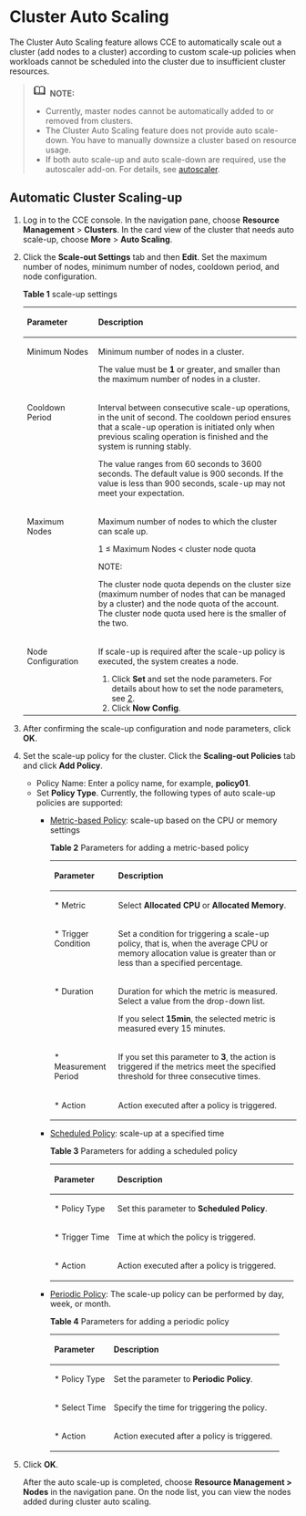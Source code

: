 # Cluster Auto Scaling<a name="cce_01_0157"></a>

The Cluster Auto Scaling feature allows CCE to automatically  scale out  a cluster \(add nodes to a cluster\) according to custom scale-up policies when workloads cannot be scheduled into the cluster due to insufficient cluster resources.

>![](public_sys-resources/icon-note.gif) **NOTE:**   
>-   Currently, master nodes cannot be automatically added to or removed from clusters.  
>-   The Cluster Auto Scaling feature does not provide auto scale-down. You have to manually downsize a cluster based on resource usage.  
>-   If both auto scale-up and auto scale-down are required, use the autoscaler add-on. For details, see  [autoscaler](autoscaler.md).  

## Automatic Cluster Scaling-up<a name="section203712516160"></a>

1.  Log in to the CCE console. In the navigation pane, choose  **Resource Management**  \>  **Clusters**. In the card view of the cluster that needs auto scale-up, choose  **More**  \>  **Auto Scaling**.
2.  Click the  **Scale-out Settings**  tab and then  **Edit**. Set the maximum number of nodes, minimum number of nodes, cooldown period, and node configuration.

    **Table  1**  scale-up settings

    <a name="table6133357316271"></a>
    <table><thead align="left"><tr id="row6495428016271"><th class="cellrowborder" valign="top" width="26%" id="mcps1.2.3.1.1"><p id="p3992130816271"><a name="p3992130816271"></a><a name="p3992130816271"></a>Parameter</p>
    </th>
    <th class="cellrowborder" valign="top" width="74%" id="mcps1.2.3.1.2"><p id="p1240055416271"><a name="p1240055416271"></a><a name="p1240055416271"></a>Description</p>
    </th>
    </tr>
    </thead>
    <tbody><tr id="row57131863523"><td class="cellrowborder" valign="top" width="26%" headers="mcps1.2.3.1.1 "><p id="p37141665524"><a name="p37141665524"></a><a name="p37141665524"></a>Minimum Nodes</p>
    </td>
    <td class="cellrowborder" valign="top" width="74%" headers="mcps1.2.3.1.2 "><p id="p1357374610237"><a name="p1357374610237"></a><a name="p1357374610237"></a>Minimum number of nodes in a cluster.</p>
    <p id="p1553506216271"><a name="p1553506216271"></a><a name="p1553506216271"></a>The value must be <strong id="b1363142145410"><a name="b1363142145410"></a><a name="b1363142145410"></a>1</strong> or greater, and smaller than the maximum number of nodes in a cluster.</p>
    </td>
    </tr>
    <tr id="row264735262215"><td class="cellrowborder" valign="top" width="26%" headers="mcps1.2.3.1.1 "><p id="p9762105862216"><a name="p9762105862216"></a><a name="p9762105862216"></a><span class="keyword" id="keyword166813866311444"><a name="keyword166813866311444"></a><a name="keyword166813866311444"></a>Cooldown Period</span></p>
    </td>
    <td class="cellrowborder" valign="top" width="74%" headers="mcps1.2.3.1.2 "><p id="p1776217589220"><a name="p1776217589220"></a><a name="p1776217589220"></a>Interval between consecutive scale-up operations, in the unit of second. The cooldown period ensures that a scale-up operation is initiated only when previous scaling operation is finished and the system is running stably.</p>
    <p id="p157621158192219"><a name="p157621158192219"></a><a name="p157621158192219"></a>The value ranges from 60 seconds to 3600 seconds. The default value is 900 seconds. If the value is less than 900 seconds, scale-up may not meet your expectation.</p>
    </td>
    </tr>
    <tr id="row559783816271"><td class="cellrowborder" valign="top" width="26%" headers="mcps1.2.3.1.1 "><p id="p5077174216271"><a name="p5077174216271"></a><a name="p5077174216271"></a><span class="keyword" id="keyword263400725114141"><a name="keyword263400725114141"></a><a name="keyword263400725114141"></a>Maximum Nodes</span></p>
    </td>
    <td class="cellrowborder" valign="top" width="74%" headers="mcps1.2.3.1.2 "><p id="p12732340142311"><a name="p12732340142311"></a><a name="p12732340142311"></a>Maximum number of nodes to which the cluster can scale up.</p>
    <p id="p2079863914242"><a name="p2079863914242"></a><a name="p2079863914242"></a>1 ≤ Maximum Nodes &lt; cluster node quota</p>
    <div class="note" id="note93741436192516"><a name="note93741436192516"></a><a name="note93741436192516"></a><span class="notetitle"> NOTE: </span><div class="notebody"><p id="p183751136192514"><a name="p183751136192514"></a><a name="p183751136192514"></a>The cluster node quota depends on the cluster size (maximum number of nodes that can be managed by a cluster) and the node quota of the account. The cluster node quota used here is the smaller of the two.</p>
    </div></div>
    </td>
    </tr>
    <tr id="row3382856916271"><td class="cellrowborder" valign="top" width="26%" headers="mcps1.2.3.1.1 "><p id="p5575960016271"><a name="p5575960016271"></a><a name="p5575960016271"></a>Node Configuration</p>
    </td>
    <td class="cellrowborder" valign="top" width="74%" headers="mcps1.2.3.1.2 "><p id="p36381708171221"><a name="p36381708171221"></a><a name="p36381708171221"></a>If scale-up is required after the scale-up policy is executed, the system creates a node.</p>
    <a name="ol62317823171235"></a><a name="ol62317823171235"></a><ol id="ol62317823171235"><li>Click <strong id="b842352706101636"><a name="b842352706101636"></a><a name="b842352706101636"></a>Set</strong> and set the node parameters. For details about how to set the node parameters, see <a href="creating-a-node.md#li8652222123119">2</a>.</li><li>Click <strong id="b842352706115552"><a name="b842352706115552"></a><a name="b842352706115552"></a>Now Config</strong>.</li></ol>
    </td>
    </tr>
    </tbody>
    </table>

3.  After confirming the scale-up configuration and node parameters, click  **OK**.
4.  Set the scale-up policy for the cluster. Click the  **Scaling-out Policies**  tab and click  **Add Policy**.
    -   Policy Name: Enter a policy name, for example,  **policy01**.
    -   Set  **Policy Type**. Currently, the following types of auto scale-up policies are supported:
        -   [Metric-based Policy](#table23209107191540): scale-up based on the CPU or memory settings

            **Table  2**  Parameters for adding a metric-based policy

            <a name="table23209107191540"></a>
            <table><thead align="left"><tr id="row64542335191540"><th class="cellrowborder" valign="top" width="26%" id="mcps1.2.3.1.1"><p id="p60546633191540"><a name="p60546633191540"></a><a name="p60546633191540"></a>Parameter</p>
            </th>
            <th class="cellrowborder" valign="top" width="74%" id="mcps1.2.3.1.2"><p id="p5330260191540"><a name="p5330260191540"></a><a name="p5330260191540"></a>Description</p>
            </th>
            </tr>
            </thead>
            <tbody><tr id="row29097928191540"><td class="cellrowborder" valign="top" width="26%" headers="mcps1.2.3.1.1 "><p id="p8121931191540"><a name="p8121931191540"></a><a name="p8121931191540"></a>* Metric</p>
            </td>
            <td class="cellrowborder" valign="top" width="74%" headers="mcps1.2.3.1.2 "><p id="p53896712191540"><a name="p53896712191540"></a><a name="p53896712191540"></a>Select <strong id="b842352706105845"><a name="b842352706105845"></a><a name="b842352706105845"></a>Allocated CPU</strong> or <strong id="b842352706105849"><a name="b842352706105849"></a><a name="b842352706105849"></a>Allocated Memory</strong>.</p>
            </td>
            </tr>
            <tr id="row32017871191540"><td class="cellrowborder" valign="top" width="26%" headers="mcps1.2.3.1.1 "><p id="p43310752191540"><a name="p43310752191540"></a><a name="p43310752191540"></a>* Trigger Condition</p>
            </td>
            <td class="cellrowborder" valign="top" width="74%" headers="mcps1.2.3.1.2 "><p id="p18509989191540"><a name="p18509989191540"></a><a name="p18509989191540"></a>Set a condition for triggering a scale-up policy, that is, when the average CPU or memory allocation value is greater than or less than a specified percentage.</p>
            </td>
            </tr>
            <tr id="row32372174191540"><td class="cellrowborder" valign="top" width="26%" headers="mcps1.2.3.1.1 "><p id="p4900477191540"><a name="p4900477191540"></a><a name="p4900477191540"></a>* Duration</p>
            </td>
            <td class="cellrowborder" valign="top" width="74%" headers="mcps1.2.3.1.2 "><p id="p61394389191540"><a name="p61394389191540"></a><a name="p61394389191540"></a>Duration for which the metric is measured. Select a value from the drop-down list.</p>
            <p id="p15678591191540"><a name="p15678591191540"></a><a name="p15678591191540"></a>If you select <strong id="b8423527061147"><a name="b8423527061147"></a><a name="b8423527061147"></a>15min</strong>, the selected metric is measured every 15 minutes.</p>
            </td>
            </tr>
            <tr id="row6889597191540"><td class="cellrowborder" valign="top" width="26%" headers="mcps1.2.3.1.1 "><p id="p21186461191540"><a name="p21186461191540"></a><a name="p21186461191540"></a>* Measurement Period</p>
            </td>
            <td class="cellrowborder" valign="top" width="74%" headers="mcps1.2.3.1.2 "><p id="p38381790191540"><a name="p38381790191540"></a><a name="p38381790191540"></a>If you set this parameter to <strong id="b84235270617847"><a name="b84235270617847"></a><a name="b84235270617847"></a>3</strong>, the action is triggered if the metrics meet the specified threshold for three consecutive times.</p>
            </td>
            </tr>
            <tr id="row9891794191540"><td class="cellrowborder" valign="top" width="26%" headers="mcps1.2.3.1.1 "><p id="p63037863191540"><a name="p63037863191540"></a><a name="p63037863191540"></a>* Action</p>
            </td>
            <td class="cellrowborder" valign="top" width="74%" headers="mcps1.2.3.1.2 "><p id="p5793264191540"><a name="p5793264191540"></a><a name="p5793264191540"></a>Action executed after a policy is triggered.</p>
            </td>
            </tr>
            </tbody>
            </table>

        -   [Scheduled Policy](#table62540231191540): scale-up at a specified time

            **Table  3**  Parameters for adding a scheduled policy

            <a name="table62540231191540"></a>
            <table><thead align="left"><tr id="row39885138191540"><th class="cellrowborder" valign="top" width="26%" id="mcps1.2.3.1.1"><p id="p9470775191540"><a name="p9470775191540"></a><a name="p9470775191540"></a>Parameter</p>
            </th>
            <th class="cellrowborder" valign="top" width="74%" id="mcps1.2.3.1.2"><p id="p28935333191540"><a name="p28935333191540"></a><a name="p28935333191540"></a>Description</p>
            </th>
            </tr>
            </thead>
            <tbody><tr id="row3287219191540"><td class="cellrowborder" valign="top" width="26%" headers="mcps1.2.3.1.1 "><p id="p64938190191540"><a name="p64938190191540"></a><a name="p64938190191540"></a>* Policy Type</p>
            </td>
            <td class="cellrowborder" valign="top" width="74%" headers="mcps1.2.3.1.2 "><p id="p25502013191540"><a name="p25502013191540"></a><a name="p25502013191540"></a>Set this parameter to <strong id="b842352706171841"><a name="b842352706171841"></a><a name="b842352706171841"></a>Scheduled Policy</strong>.</p>
            </td>
            </tr>
            <tr id="row28191528191540"><td class="cellrowborder" valign="top" width="26%" headers="mcps1.2.3.1.1 "><p id="p1812401191540"><a name="p1812401191540"></a><a name="p1812401191540"></a>* Trigger Time</p>
            </td>
            <td class="cellrowborder" valign="top" width="74%" headers="mcps1.2.3.1.2 "><p id="p12586754191540"><a name="p12586754191540"></a><a name="p12586754191540"></a>Time at which the policy is triggered.</p>
            </td>
            </tr>
            <tr id="row46171925191540"><td class="cellrowborder" valign="top" width="26%" headers="mcps1.2.3.1.1 "><p id="p48938470191540"><a name="p48938470191540"></a><a name="p48938470191540"></a>* Action</p>
            </td>
            <td class="cellrowborder" valign="top" width="74%" headers="mcps1.2.3.1.2 "><p id="p4593172191540"><a name="p4593172191540"></a><a name="p4593172191540"></a>Action executed after a policy is triggered.</p>
            </td>
            </tr>
            </tbody>
            </table>

        -   [Periodic Policy](#table60088509191540): The scale-up policy can be performed by day, week, or month.

            **Table  4**  Parameters for adding a periodic policy

            <a name="table60088509191540"></a>
            <table><thead align="left"><tr id="row12838474191540"><th class="cellrowborder" valign="top" width="26%" id="mcps1.2.3.1.1"><p id="p33283455191540"><a name="p33283455191540"></a><a name="p33283455191540"></a>Parameter</p>
            </th>
            <th class="cellrowborder" valign="top" width="74%" id="mcps1.2.3.1.2"><p id="p11605349191540"><a name="p11605349191540"></a><a name="p11605349191540"></a>Description</p>
            </th>
            </tr>
            </thead>
            <tbody><tr id="row4159900191540"><td class="cellrowborder" valign="top" width="26%" headers="mcps1.2.3.1.1 "><p id="p1407635191540"><a name="p1407635191540"></a><a name="p1407635191540"></a>* Policy Type</p>
            </td>
            <td class="cellrowborder" valign="top" width="74%" headers="mcps1.2.3.1.2 "><p id="p46909639191540"><a name="p46909639191540"></a><a name="p46909639191540"></a>Set the parameter to <strong id="b1788560206172133"><a name="b1788560206172133"></a><a name="b1788560206172133"></a>Periodic Policy</strong>.</p>
            </td>
            </tr>
            <tr id="row19533571191540"><td class="cellrowborder" valign="top" width="26%" headers="mcps1.2.3.1.1 "><p id="p38715420191540"><a name="p38715420191540"></a><a name="p38715420191540"></a>* Select Time</p>
            </td>
            <td class="cellrowborder" valign="top" width="74%" headers="mcps1.2.3.1.2 "><p id="p48941350191540"><a name="p48941350191540"></a><a name="p48941350191540"></a>Specify the time for triggering the policy.</p>
            </td>
            </tr>
            <tr id="row37818973191540"><td class="cellrowborder" valign="top" width="26%" headers="mcps1.2.3.1.1 "><p id="p43437971191540"><a name="p43437971191540"></a><a name="p43437971191540"></a>* Action</p>
            </td>
            <td class="cellrowborder" valign="top" width="74%" headers="mcps1.2.3.1.2 "><p id="p28814733191540"><a name="p28814733191540"></a><a name="p28814733191540"></a>Action executed after a policy is triggered.</p>
            </td>
            </tr>
            </tbody>
            </table>


5.  Click  **OK**.

    After the auto scale-up is completed, choose  **Resource Management \> Nodes**  in the navigation pane. On the node list, you can view the nodes added during cluster auto scaling.


